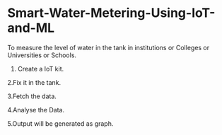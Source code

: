 # Smart-Water-Metering-Using-IoT-and-ML
To measure the level of water in the tank in institutions or Colleges or Universities or Schools.

1. Create a IoT kit.

2.Fix it in the tank.

3.Fetch the data.

4.Analyse the Data.

5.Output will be generated as graph.
